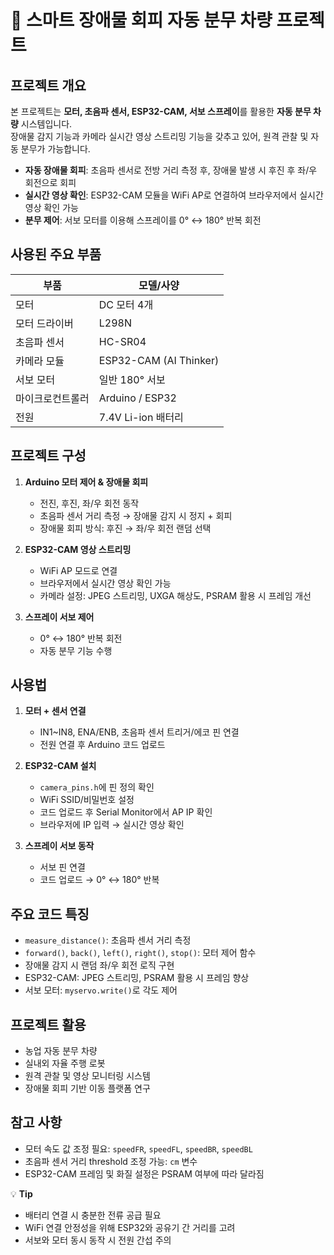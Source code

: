 # 🌿 스마트 장애물 회피 자동 분무 차량 프로젝트

## 프로젝트 개요
본 프로젝트는 **모터, 초음파 센서, ESP32-CAM, 서보 스프레이**를 활용한 **자동 분무 차량** 시스템입니다.  
장애물 감지 기능과 카메라 실시간 영상 스트리밍 기능을 갖추고 있어, 원격 관찰 및 자동 분무가 가능합니다.  

- **자동 장애물 회피**: 초음파 센서로 전방 거리 측정 후, 장애물 발생 시 후진 후 좌/우 회전으로 회피  
- **실시간 영상 확인**: ESP32-CAM 모듈을 WiFi AP로 연결하여 브라우저에서 실시간 영상 확인 가능  
- **분무 제어**: 서보 모터를 이용해 스프레이를 0° ↔ 180° 반복 회전  

## 사용된 주요 부품

| 부품 | 모델/사양 |
|------|-----------|
| 모터 | DC 모터 4개 |
| 모터 드라이버 | L298N |
| 초음파 센서 | HC-SR04 |
| 카메라 모듈 | ESP32-CAM (AI Thinker) |
| 서보 모터 | 일반 180° 서보 |
| 마이크로컨트롤러 | Arduino / ESP32 |
| 전원 | 7.4V Li-ion 배터리 |

## 프로젝트 구성

1. **Arduino 모터 제어 & 장애물 회피**
   - 전진, 후진, 좌/우 회전 동작
   - 초음파 센서 거리 측정 → 장애물 감지 시 정지 + 회피
   - 장애물 회피 방식: 후진 → 좌/우 회전 랜덤 선택

2. **ESP32-CAM 영상 스트리밍**
   - WiFi AP 모드로 연결
   - 브라우저에서 실시간 영상 확인 가능
   - 카메라 설정: JPEG 스트리밍, UXGA 해상도, PSRAM 활용 시 프레임 개선

3. **스프레이 서보 제어**
   - 0° ↔ 180° 반복 회전
   - 자동 분무 기능 수행

## 사용법

1. **모터 + 센서 연결**
   - IN1~IN8, ENA/ENB, 초음파 센서 트리거/에코 핀 연결
   - 전원 연결 후 Arduino 코드 업로드

2. **ESP32-CAM 설치**
   - `camera_pins.h`에 핀 정의 확인
   - WiFi SSID/비밀번호 설정
   - 코드 업로드 후 Serial Monitor에서 AP IP 확인
   - 브라우저에 IP 입력 → 실시간 영상 확인

3. **스프레이 서보 동작**
   - 서보 핀 연결
   - 코드 업로드 → 0° ↔ 180° 반복

## 주요 코드 특징

- `measure_distance()`: 초음파 센서 거리 측정
- `forward()`, `back()`, `left()`, `right()`, `stop()`: 모터 제어 함수
- 장애물 감지 시 랜덤 좌/우 회전 로직 구현
- ESP32-CAM: JPEG 스트리밍, PSRAM 활용 시 프레임 향상
- 서보 모터: `myservo.write()`로 각도 제어

## 프로젝트 활용

- 농업 자동 분무 차량
- 실내외 자율 주행 로봇
- 원격 관찰 및 영상 모니터링 시스템
- 장애물 회피 기반 이동 플랫폼 연구

## 참고 사항

- 모터 속도 값 조정 필요: `speedFR`, `speedFL`, `speedBR`, `speedBL`  
- 초음파 센서 거리 threshold 조정 가능: `cm` 변수  
- ESP32-CAM 프레임 및 화질 설정은 PSRAM 여부에 따라 달라짐

💡 **Tip**  
- 배터리 연결 시 충분한 전류 공급 필요  
- WiFi 연결 안정성을 위해 ESP32와 공유기 간 거리를 고려  
- 서보와 모터 동시 동작 시 전원 간섭 주의
